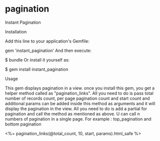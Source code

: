 pagination
==========

Instant Pagination

Installation

Add this line to your application's Gemfile:

gem 'instant_pagination'
And then execute:

$ bundle
Or install it yourself as:

$ gem install instant_pagination

Usage

This gem displays pagination in a view. once you install this gem, you get a helper method called as "pagination_links". All you need to do is pass total number of records count, per page pagination count and start count and additional params can be added inside this method as arguments and it will display the pagination in the view.
All you need to do is add a partial for pagination and call the method as mentioned as above.
U can call n numbers of pagination in a single page.
For example : top_pagination and bottom pagination

<%= pagination_links(@total_count, 10, start, params).html_safe %>


